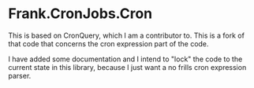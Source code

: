 # Frank.CronJobs.Cron

This is based on CronQuery, which I am a contributor to. This is a fork of that code that concerns the cron expression part of the code.

I have added some documentation and I intend to "lock" the code to the current state in this library, because I just want a no frills cron expression parser.